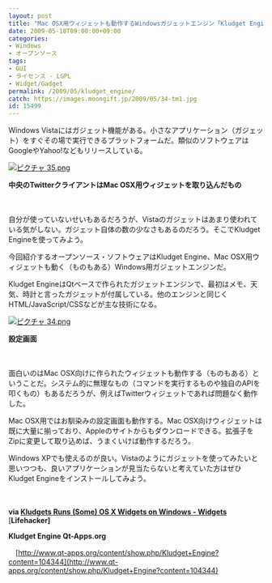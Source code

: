 ```yaml
---
layout: post
title: "Mac OSX用ウィジェットも動作するWindowsガジェットエンジン「Kludget Engine」"
date: 2009-05-18T09:00:00+09:00
categories:
- Windows
- オープンソース
tags: 
- GUI
- ライセンス - LGPL
- Widget/Gadget
permalink: /2009/05/kludget_engine/
catch: https://images.moongift.jp/2009/05/34-tm1.jpg
id: 15499
---
```

Windows Vistaにはガジェット機能がある。小さなアプリケーション（ガジェット）をすぐその場で実行できるプラットフォームだ。類似のソフトウェアはGoogleやYahoo!などもリリースしている。

  

[![ピクチャ 35.png](https://images.moongift.jp/2009/05/35-tm1.jpg)](https://images.moongift.jp/2009/05/351.png)  
  
**中央のTwitterクライアントはMac OSX用ウィジェットを取り込んだもの**

  

　

  

自分が使っていないせいもあるだろうが、Vistaのガジェットはあまり使われている気がしない。ガジェット自体の数の少なさもあるのだろう。そこでKludget Engineを使ってみよう。

  

今回紹介するオープンソース・ソフトウェアはKludget Engine、Mac OSX用ウィジェットも動く（ものもある）Windows用ガジェットエンジンだ。

  
<!--more-->

Kludget EngineはQtベースで作られたガジェットエンジンで、最初はメモ、天気、時計と言ったガジェットが付属している。他のエンジンと同じくHTML/JavaScript/CSSなどが主な技術になる。

  

[![ピクチャ 34.png](https://images.moongift.jp/2009/05/34-tm1.jpg)](https://images.moongift.jp/2009/05/341.png)  
  
**設定画面**

  

　

  

面白いのはMac OSX向けに作られたウィジェットも動作する（ものもある）ということだ。システム的に無理なもの（コマンドを実行するものや独自のAPIを叩くもの）もあるだろうが、例えばTwitterウィジェットであれば問題なく動作した。

  

Mac OSX用ではお馴染みの設定画面も動作する。Mac OSX向けウィジェットは既に大量に揃っており、Appleのサイトからもダウンロードできる。拡張子をZipに変更して取り込めば、うまくいけば動作するだろう。

  

Windows XPでも使えるのが良い。Vistaのようにガジェットを使ってみたいと思いつつも、良いアプリケーションが見当たらないと考えていた方はぜひKludget Engineをインストールしてみよう。

  

　

  

**via [Kludgets Runs (Some) OS X Widgets on Windows - Widgets](http://lifehacker.com/5250696/kludgets-runs-some-os-x-widgets-on-windows)** [**Lifehacker]**

  

**Kludget Engine Qt-Apps.org**  
  
　[http://www.qt-apps.org/content/show.php/Kludget+Engine?content=104344](http://www.qt-apps.org/content/show.php/Kludget+Engine?content=104344)

  
